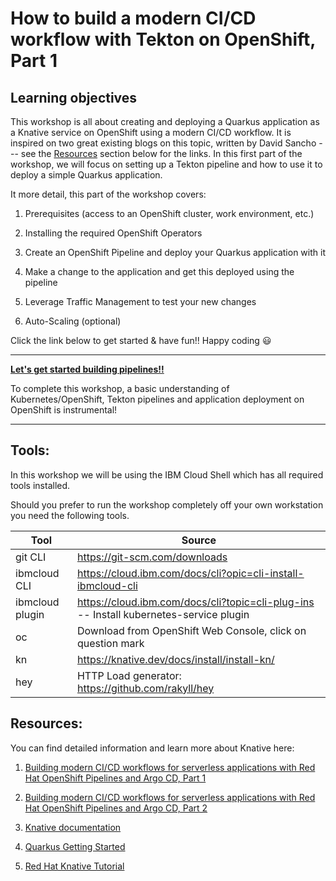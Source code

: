 # How to build a modern CI/CD workflow with Tekton on OpenShift, Part 1

## Learning objectives

This workshop is all about creating and deploying a Quarkus application as a Knative service on OpenShift using a modern CI/CD workflow. It is inspired on two great existing blogs on this topic, written by David Sancho --- see the [Resources](#resources) section below for the links. In this first part of the workshop, we will focus on setting up a Tekton pipeline and how to use it to deploy a simple Quarkus application.

It more detail, this part of the workshop covers:

1. Prerequisites (access to an OpenShift cluster, work environment, etc.)

1. Installing the required OpenShift Operators

1. Create an OpenShift Pipeline and deploy your Quarkus application with it

1. Make a change to the application and get this deployed using the pipeline

1. Leverage Traffic Management to test your new changes

1. Auto-Scaling (optional)

Click the link below to get started & have fun!! Happy coding :smiley:

---

**[Let's get started building pipelines!!](openshift/1-Prereqs.md)**

To complete this workshop, a basic understanding of Kubernetes/OpenShift, Tekton pipelines and application deployment on OpenShift is instrumental!

---

## Tools:

In this workshop we will be using the IBM Cloud Shell which has all required tools installed.

Should you prefer to run the workshop completely off your own workstation you need the following tools.

Tool  |Source       
----------------|----
git CLI|https://git-scm.com/downloads 
ibmcloud CLI|https://cloud.ibm.com/docs/cli?opic=cli-install-ibmcloud-cli
ibmcloud plugin|https://cloud.ibm.com/docs/cli?topic=cli-plug-ins -- Install kubernetes-service plugin
oc|Download from OpenShift Web Console, click on question mark
kn|https://knative.dev/docs/install/install-kn/
hey|HTTP Load generator: https://github.com/rakyll/hey

## Resources:

You can find detailed information and learn more about Knative here:

1. [Building modern CI/CD workflows for serverless applications with Red Hat OpenShift Pipelines and Argo CD, Part 1](https://developers.redhat.com/blog/2020/10/01/building-modern-ci-cd-workflows-for-serverless-applications-with-red-hat-openshift-pipelines-and-argo-cd-part-1/)

1. [Building modern CI/CD workflows for serverless applications with Red Hat OpenShift Pipelines and Argo CD, Part 2](https://developers.redhat.com/blog/2020/10/14/building-modern-ci-cd-workflows-for-serverless-applications-with-red-hat-openshift-pipelines-and-argo-cd-part-2/)

1. [Knative documentation](https://knative.dev/docs)

1. [Quarkus Getting Started](https://quarkus.io/get-started/)

1. [Red Hat Knative Tutorial](https://redhat-developer-demos.github.io/knative-tutorial/knative-tutorial/index.html)

